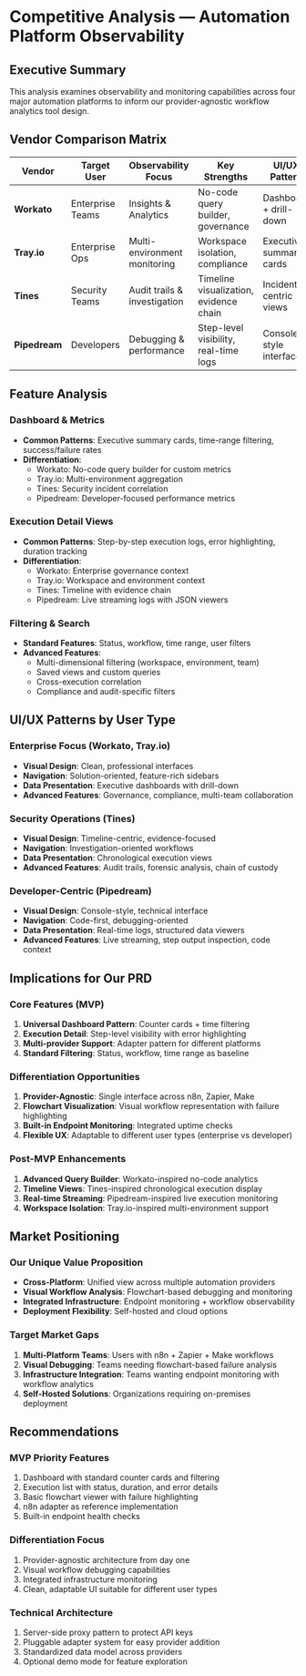 # Competitive Analysis — Automation Platform Observability

## Executive Summary

This analysis examines observability and monitoring capabilities across four major automation platforms to inform our provider-agnostic workflow analytics tool design.

## Vendor Comparison Matrix

| Vendor | Target User | Observability Focus | Key Strengths | UI/UX Pattern |
|--------|-------------|-------------------|---------------|---------------|
| **Workato** | Enterprise Teams | Insights & Analytics | No-code query builder, governance | Dashboard + drill-down |
| **Tray.io** | Enterprise Ops | Multi-environment monitoring | Workspace isolation, compliance | Executive summary cards |
| **Tines** | Security Teams | Audit trails & investigation | Timeline visualization, evidence chain | Incident-centric views |
| **Pipedream** | Developers | Debugging & performance | Step-level visibility, real-time logs | Console-style interface |

## Feature Analysis

### Dashboard & Metrics
- **Common Patterns**: Executive summary cards, time-range filtering, success/failure rates
- **Differentiation**: 
  - Workato: No-code query builder for custom metrics
  - Tray.io: Multi-environment aggregation
  - Tines: Security incident correlation
  - Pipedream: Developer-focused performance metrics

### Execution Detail Views
- **Common Patterns**: Step-by-step execution logs, error highlighting, duration tracking
- **Differentiation**:
  - Workato: Enterprise governance context
  - Tray.io: Workspace and environment context
  - Tines: Timeline with evidence chain
  - Pipedream: Live streaming logs with JSON viewers

### Filtering & Search
- **Standard Features**: Status, workflow, time range, user filters
- **Advanced Features**:
  - Multi-dimensional filtering (workspace, environment, team)
  - Saved views and custom queries
  - Cross-execution correlation
  - Compliance and audit-specific filters

## UI/UX Patterns by User Type

### Enterprise Focus (Workato, Tray.io)
- **Visual Design**: Clean, professional interfaces
- **Navigation**: Solution-oriented, feature-rich sidebars
- **Data Presentation**: Executive dashboards with drill-down
- **Advanced Features**: Governance, compliance, multi-team collaboration

### Security Operations (Tines)
- **Visual Design**: Timeline-centric, evidence-focused
- **Navigation**: Investigation-oriented workflows
- **Data Presentation**: Chronological execution views
- **Advanced Features**: Audit trails, forensic analysis, chain of custody

### Developer-Centric (Pipedream)
- **Visual Design**: Console-style, technical interface
- **Navigation**: Code-first, debugging-oriented
- **Data Presentation**: Real-time logs, structured data viewers
- **Advanced Features**: Live streaming, step output inspection, code context

## Implications for Our PRD

### Core Features (MVP)
1. **Universal Dashboard Pattern**: Counter cards + time filtering
2. **Execution Detail**: Step-level visibility with error highlighting
3. **Multi-provider Support**: Adapter pattern for different platforms
4. **Standard Filtering**: Status, workflow, time range as baseline

### Differentiation Opportunities
1. **Provider-Agnostic**: Single interface across n8n, Zapier, Make
2. **Flowchart Visualization**: Visual workflow representation with failure highlighting
3. **Built-in Endpoint Monitoring**: Integrated uptime checks
4. **Flexible UX**: Adaptable to different user types (enterprise vs developer)

### Post-MVP Enhancements
1. **Advanced Query Builder**: Workato-inspired no-code analytics
2. **Timeline Views**: Tines-inspired chronological execution display
3. **Real-time Streaming**: Pipedream-inspired live execution monitoring
4. **Workspace Isolation**: Tray.io-inspired multi-environment support

## Market Positioning

### Our Unique Value Proposition
- **Cross-Platform**: Unified view across multiple automation providers
- **Visual Workflow Analysis**: Flowchart-based debugging and monitoring
- **Integrated Infrastructure**: Endpoint monitoring + workflow observability
- **Deployment Flexibility**: Self-hosted and cloud options

### Target Market Gaps
1. **Multi-Platform Teams**: Users with n8n + Zapier + Make workflows
2. **Visual Debugging**: Teams needing flowchart-based failure analysis
3. **Infrastructure Integration**: Teams wanting endpoint monitoring with workflow analytics
4. **Self-Hosted Solutions**: Organizations requiring on-premises deployment

## Recommendations

### MVP Priority Features
1. Dashboard with standard counter cards and filtering
2. Execution list with status, duration, and error details
3. Basic flowchart viewer with failure highlighting
4. n8n adapter as reference implementation
5. Built-in endpoint health checks

### Differentiation Focus
1. Provider-agnostic architecture from day one
2. Visual workflow debugging capabilities
3. Integrated infrastructure monitoring
4. Clean, adaptable UI suitable for different user types

### Technical Architecture
1. Server-side proxy pattern to protect API keys
2. Pluggable adapter system for easy provider addition
3. Standardized data model across providers
4. Optional demo mode for feature exploration